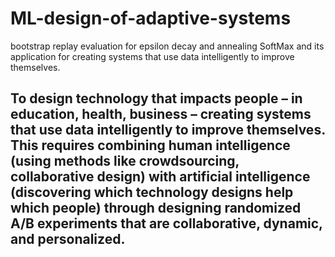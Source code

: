 # ML-design-of-adaptive-systems
bootstrap replay evaluation for epsilon decay and annealing SoftMax and its application for creating systems that use data intelligently to improve themselves.
## To design technology that impacts people – in education, health, business – creating systems that use data intelligently to improve themselves. This requires combining human intelligence (using methods like crowdsourcing, collaborative design) with artificial intelligence (discovering which technology designs help which people) through designing randomized A/B experiments that are collaborative, dynamic, and personalized.

